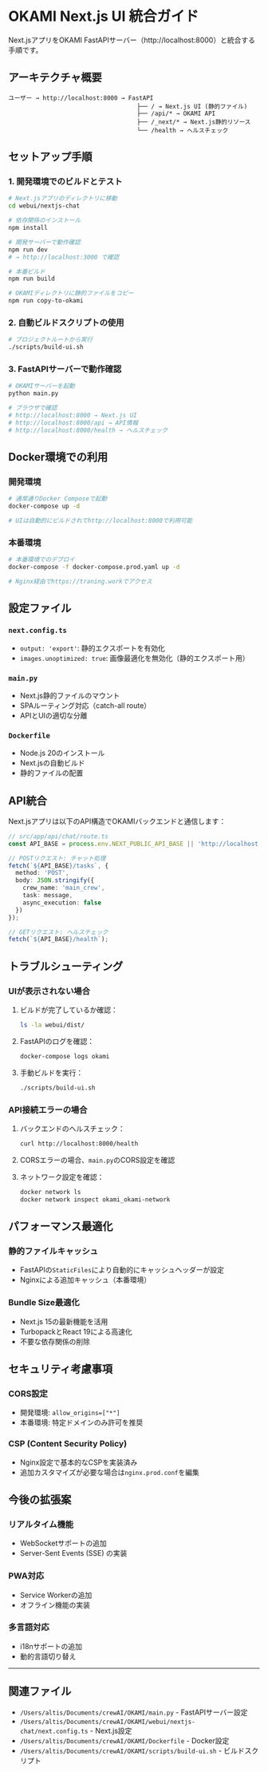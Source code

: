 # OKAMI Next.js UI 統合ガイド

Next.jsアプリをOKAMI FastAPIサーバー（http://localhost:8000）と統合する手順です。

## アーキテクチャ概要

```
ユーザー → http://localhost:8000 → FastAPI
                                    ├── / → Next.js UI (静的ファイル)
                                    ├── /api/* → OKAMI API
                                    ├── /_next/* → Next.js静的リソース
                                    └── /health → ヘルスチェック
```

## セットアップ手順

### 1. 開発環境でのビルドとテスト

```bash
# Next.jsアプリのディレクトリに移動
cd webui/nextjs-chat

# 依存関係のインストール
npm install

# 開発サーバーで動作確認
npm run dev
# → http://localhost:3000 で確認

# 本番ビルド
npm run build

# OKAMIディレクトリに静的ファイルをコピー
npm run copy-to-okami
```

### 2. 自動ビルドスクリプトの使用

```bash
# プロジェクトルートから実行
./scripts/build-ui.sh
```

### 3. FastAPIサーバーで動作確認

```bash
# OKAMIサーバーを起動
python main.py

# ブラウザで確認
# http://localhost:8000 → Next.js UI
# http://localhost:8000/api → API情報
# http://localhost:8000/health → ヘルスチェック
```

## Docker環境での利用

### 開発環境

```bash
# 通常通りDocker Composeで起動
docker-compose up -d

# UIは自動的にビルドされてhttp://localhost:8000で利用可能
```

### 本番環境

```bash
# 本番環境でのデプロイ
docker-compose -f docker-compose.prod.yaml up -d

# Nginx経由でhttps://traning.workでアクセス
```

## 設定ファイル

### `next.config.ts`
- `output: 'export'`: 静的エクスポートを有効化
- `images.unoptimized: true`: 画像最適化を無効化（静的エクスポート用）

### `main.py`
- Next.js静的ファイルのマウント
- SPAルーティング対応（catch-all route）
- APIとUIの適切な分離

### `Dockerfile`
- Node.js 20のインストール
- Next.jsの自動ビルド
- 静的ファイルの配置

## API統合

Next.jsアプリは以下のAPI構造でOKAMIバックエンドと通信します：

```typescript
// src/app/api/chat/route.ts
const API_BASE = process.env.NEXT_PUBLIC_API_BASE || 'http://localhost:8000';

// POSTリクエスト: チャット処理
fetch(`${API_BASE}/tasks`, {
  method: 'POST',
  body: JSON.stringify({
    crew_name: 'main_crew',
    task: message,
    async_execution: false
  })
});

// GETリクエスト: ヘルスチェック
fetch(`${API_BASE}/health`);
```

## トラブルシューティング

### UIが表示されない場合

1. ビルドが完了しているか確認：
   ```bash
   ls -la webui/dist/
   ```

2. FastAPIのログを確認：
   ```bash
   docker-compose logs okami
   ```

3. 手動ビルドを実行：
   ```bash
   ./scripts/build-ui.sh
   ```

### API接続エラーの場合

1. バックエンドのヘルスチェック：
   ```bash
   curl http://localhost:8000/health
   ```

2. CORSエラーの場合、`main.py`のCORS設定を確認

3. ネットワーク設定を確認：
   ```bash
   docker network ls
   docker network inspect okami_okami-network
   ```

## パフォーマンス最適化

### 静的ファイルキャッシュ
- FastAPIの`StaticFiles`により自動的にキャッシュヘッダーが設定
- Nginxによる追加キャッシュ（本番環境）

### Bundle Size最適化
- Next.js 15の最新機能を活用
- TurbopackとReact 19による高速化
- 不要な依存関係の削除

## セキュリティ考慮事項

### CORS設定
- 開発環境: `allow_origins=["*"]`
- 本番環境: 特定ドメインのみ許可を推奨

### CSP (Content Security Policy)
- Nginx設定で基本的なCSPを実装済み
- 追加カスタマイズが必要な場合は`nginx.prod.conf`を編集

## 今後の拡張案

### リアルタイム機能
- WebSocketサポートの追加
- Server-Sent Events (SSE) の実装

### PWA対応
- Service Workerの追加
- オフライン機能の実装

### 多言語対応
- i18nサポートの追加
- 動的言語切り替え

---

## 関連ファイル

- `/Users/altis/Documents/crewAI/OKAMI/main.py` - FastAPIサーバー設定
- `/Users/altis/Documents/crewAI/OKAMI/webui/nextjs-chat/next.config.ts` - Next.js設定
- `/Users/altis/Documents/crewAI/OKAMI/Dockerfile` - Docker設定
- `/Users/altis/Documents/crewAI/OKAMI/scripts/build-ui.sh` - ビルドスクリプト